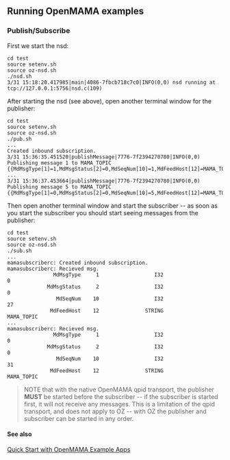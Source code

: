 ## Running OpenMAMA examples

### Publish/Subscribe

First we start the nsd:

```
cd test
source setenv.sh
source oz-nsd.sh
./nsd.sh
3/31 15:18:20.417985|main|4086-7fbcb718c7c0|INFO(0,0) nsd running at tcp://127.0.0.1:5756|nsd.c(109)
```

After starting the nsd (see above), open another terminal window for the publisher:

```
cd test
source setenv.sh
source oz-nsd.sh
./pub.sh
...
Created inbound subscription.
3/31 15:36:35.451520|publishMessage|7776-7f2394270780|INFO(0,0) Publishing message 1 to MAMA_TOPIC {{MdMsgType[1]=1,MdMsgStatus[2]=0,MdSeqNum[10]=1,MdFeedHost[12]=MAMA_TOPIC}}|mamapublisherc.c(341)
...
3/31 15:36:37.453664|publishMessage|7776-7f2394270780|INFO(0,0) Publishing message 5 to MAMA_TOPIC {{MdMsgType[1]=0,MdMsgStatus[2]=0,MdSeqNum[10]=5,MdFeedHost[12]=MAMA_TOPIC}}|mamapublisherc.c(341)...

```

Then open another terminal window and start the subscriber -- as soon as you start the subscriber you should start seeing messages from the publisher:

```
cd test
source setenv.sh
source oz-nsd.sh
./sub.sh
...
mamasubscriberc: Created inbound subscription.
mamasubscriberc: Recieved msg.
               MdMsgType     1                  I32                    0
             MdMsgStatus     2                  I32                    0
                MdSeqNum    10                  I32                   27
              MdFeedHost    12               STRING           MAMA_TOPIC
...
mamasubscriberc: Recieved msg.
               MdMsgType     1                  I32                    0
             MdMsgStatus     2                  I32                    0
                MdSeqNum    10                  I32                   31
              MdFeedHost    12               STRING           MAMA_TOPIC
```

> NOTE that with the native OpenMAMA qpid transport, the publisher **MUST** be started before the subscriber -- if the subscriber is started first, it will not receive any messages.  This is a limitation of the qpid transport, and does not apply to OZ -- with OZ the publisher and subscriber can be started in any order.

#### See also
[Quick Start with OpenMAMA Example Apps](https://openmama.finos.org/openmama_quick_start_guide_running_openmama_apps.html)